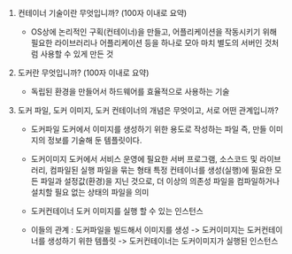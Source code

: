 1. 컨테이너 기술이란 무엇입니까? (100자 이내로 요약)
   - OS상에 논리적인 구획(컨테이너)을 만들고, 어플리케이션을 작동시키기 위해 필요한 라이브러리나 어플리케이션 등을 하나로 모아 마치 별도의 서버인 것처럼 사용할 수 있게 만든 것
2. 도커란 무엇입니까? (100자 이내로 요약)

   - 독립된 환경을 만들어서 하드웨어를 효율적으로 사용하는 기술

3. 도커 파일, 도커 이미지, 도커 컨테이너의 개념은 무엇이고, 서로 어떤 관계입니까?

   - 도커파일
     도커에서 이미지를 생성하기 위한 용도로 작성하는 파일
     즉, 만들 이미지의 정보를 기술해 둔 템플릿이다.
   - 도커이미지
     도커에서 서비스 운영에 필요한 서버 프로그램, 소스코드 및 라이브러리, 컴파일된 실행 파일을 묶는 형태
     특정 컨테이너를 생성(실행)에 필요한 모든 파일과 설정값(환경)을 지닌 것으로, 더 이상의 의존성 파일을 컴파일하거나 설치할 필요 없는 상태의 파일을 의미
   - 도커컨테이너
     도커 이미지를 실행 할 수 있는 인스턴스

   - 이들의 관계 : 도커파일을 빌드해서 이미지를 생성 -> 도커이미지는 도커컨테이너를 생성하기 위한 템플릿 -> 도커컨테이너는 도커이미지가 실행된 인스턴스
